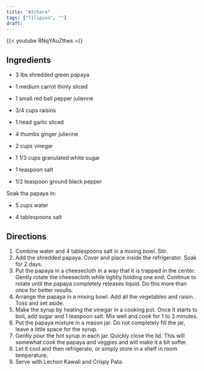 ```yaml
---
title: "Atchara"
tags: ["filipino", ""]
draft:
---
```


{{< youtube RNqYAuZttws  >}}

## Ingredients

-   3 lbs shredded green papaya

-   1 medium carrot thinly sliced

-   1 small red bell pepper julienne

-   3/4 cups raisins

-   1 head garlic sliced

-   4 thumbs ginger julienne

-   2 cups vinegar

-   1 1/3 cups granulated white sugar

-   1 teaspoon salt

-   1/2 teaspoon ground black pepper

Soak tha papaya in:

-   5 cups water

-   4 tablespoons salt

## Directions

1. Combine water and 4 tablespoons salt in a mixing bowl. Stir.
2. Add the shredded papaya. Cover and place inside the refrigerator. Soak for 2 days.
3. Put the papaya in a cheesecloth in a way that it is trapped in the center. Gently rotate the cheesecloth while tightly holding one end. Continue to rotate until the papaya completely releases liquid. Do this more than once for better results.
4. Arrange the papaya in a mixing bowl. Add all the vegetables and raisin. Toss and set aside.
5. Make the syrup by heating the vinegar in a cooking pot. Once it starts to boil, add sugar and 1 teaspoon salt. Mix well and cook for 1 to 3 minutes.
6. Put the papaya mixture in a mason jar. Do not completely fill the jar, leave a little space for the syrup.
7. Gently pour the hot syrup in each jar. Quickly close the lid. This will somewhat cook the papaya and veggies and will make it a bit softer.
8. Let it cool and then refrigerate, or simply store in a shelf in room temperature.
9. Serve with Lechon Kawali and Crispy Pata.